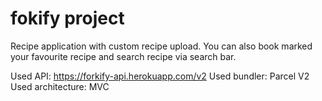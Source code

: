 # fokify project

Recipe application with custom recipe upload. You can also book marked your favourite recipe and search recipe via search bar.

Used API: https://forkify-api.herokuapp.com/v2
Used bundler: Parcel V2
Used architecture: MVC
